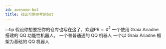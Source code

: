 ```yaml
---
id: awesome-bot
title: 社区可供参考的bot
---
```

:::tip
假设你想要把你的仓库也写在这了，欢迎PR
:::
$a^2$
<GithubRepo user="djkcyl" repo="ABot-Graia">一个使用 Graia Ariadne 搭建的 QQ 功能性机器人。</GithubRepo>
<GithubRepo user="I-love-study" repo="A_Simple_QQ_Bot">一个普普通通的 QQ 机器人</GithubRepo>
<GithubRepo user="Redlnn" repo="redbot">一个以 Graia Ariadne 框架为基础的 QQ 机器人</GithubRepo>
